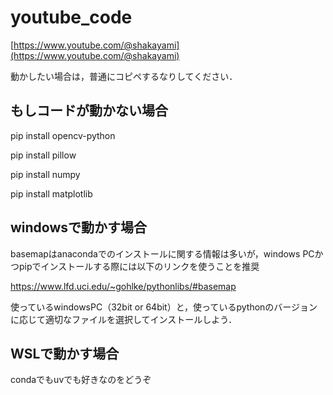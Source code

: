 # youtube_code

[https://www.youtube.com/@shakayami](https://www.youtube.com/@shakayami)

動かしたい場合は，普通にコピペするなりしてください．

## もしコードが動かない場合

pip install opencv-python

pip install pillow

pip install numpy

pip install matplotlib

## windowsで動かす場合

basemapはanacondaでのインストールに関する情報は多いが，windows PCかつpipでインストールする際には以下のリンクを使うことを推奨

https://www.lfd.uci.edu/~gohlke/pythonlibs/#basemap

使っているwindowsPC（32bit or 64bit）と，使っているpythonのバージョンに応じて適切なファイルを選択してインストールしよう．

## WSLで動かす場合

condaでもuvでも好きなのをどうぞ
